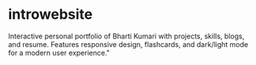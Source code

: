 # introwebsite
Interactive personal portfolio of Bharti Kumari with projects, skills, blogs, and resume. Features responsive design, flashcards, and dark/light mode for a modern user experience."

